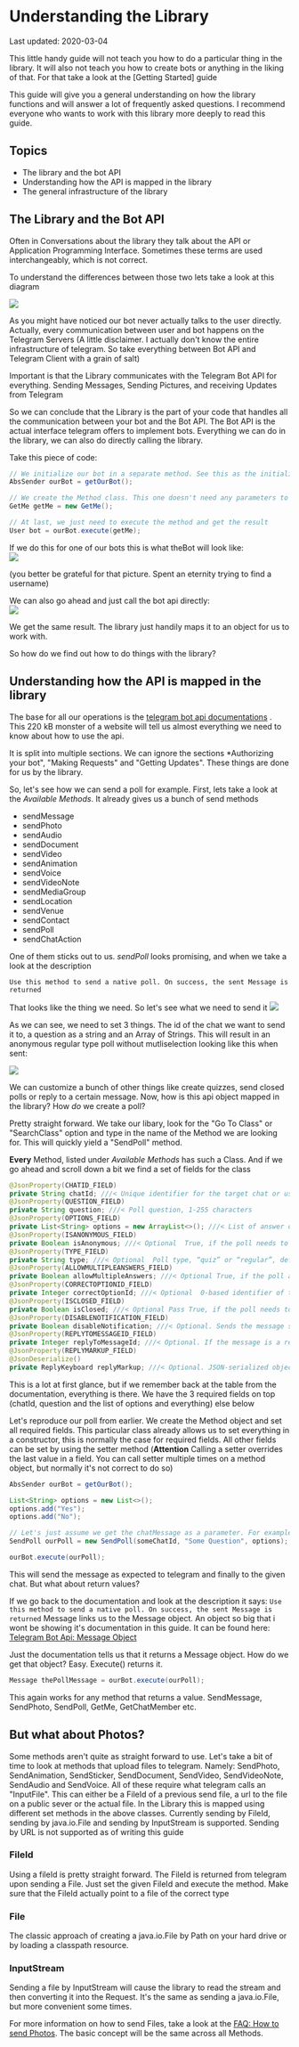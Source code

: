 # Understanding the Library
Last updated: 2020-03-04


This little handy guide will not teach you how to do a particular thing in the library. 
It will also not teach you how to create bots or anything in the liking of that. 
For that take a look at the [Getting Started] guide

This guide will give you a general understanding on how the library functions and will answer a lot of frequently 
asked questions. I recommend everyone who wants to work with this library more deeply to read this guide.

## Topics
* The library and the bot API
* Understanding how the API is mapped in the library
* The general infrastructure of the library

## The Library and the Bot API
Often in Conversations about the library they talk about the API or Application Programming Interface. Sometimes these 
terms are used interchangeably, which is not correct.

To understand the differences between those two lets take a look at this diagram

![](Telegram-Diagram.png)

As you might have noticed our bot never actually talks to the user directly. Actually, every communication between user 
and bot happens on the Telegram Servers (A little disclaimer. I actually don't know the entire infrastructure of telegram. 
So take everything between Bot API and Telegram Client with a grain of salt)

Important is that the Library communicates with the Telegram Bot API for everything. Sending Messages, Sending Pictures, 
and receiving Updates from Telegram

So we can conclude that the Library is the part of your code that handles all the communication between your bot and the
Bot API. The Bot API is the actual interface telegram offers to implement bots. Everything we can do in the library, 
we can also do directly calling the library.

Take this piece of code:
```java
// We initialize our bot in a separate method. See this as the initialization code from the getting started guide
AbsSender ourBot = getOurBot();

// We create the Method class. This one doesn't need any parameters to be able to be send
GetMe getMe = new GetMe();

// At last, we just need to execute the method and get the result
User bot = ourBot.execute(getMe);
```

If we do this for one of our bots this is what theBot will look like:<br>
![](Bot_intellij.png)

(you better be grateful for that picture. Spent an eternity trying to find a username)

We can also go ahead and just call the bot api directly:<br>
![](Bot_curl.png)

We get the same result. The library just handily maps it to an object for us to work with.

So how do we find out how to do things with the library?

## Understanding how the API is mapped in the library
The base for all our operations is the [telegram bot api documentations](https://core.telegram.org/bots/api) . This 220 kB monster of a website will tell us almost everything we need to know about how to use the api.

It is split into multiple sections. We can ignore the sections *Authorizing your bot", "Making Requests" and "Getting Updates". These things are done for us by the library.

So, let's see how we can send a poll for example. First, lets take a look at the *Available Methods*. It already gives us a bunch of send methods

* sendMessage
* sendPhoto
* sendAudio
* sendDocument
* sendVideo
* sendAnimation
* sendVoice
* sendVideoNote
* sendMediaGroup
* sendLocation
* sendVenue
* sendContact
* sendPoll
* sendChatAction

One of them sticks out to us. *sendPoll* looks promising, and when we take a look at the description

`Use this method to send a native poll. On success, the sent Message is returned`

That looks like the thing we need. So let's see what we need to send it
![](poll_params.png)

As we can see, we need to set 3 things. The id of the chat we want to send it to, a question as a string and an Array of Strings.
This will result in an anonymous regular type poll without mutliselection looking like this when sent:

![](poll_example.png)

We can customize a bunch of other things like create quizzes, send closed polls or reply to a certain message. Now, how is this api object mapped in the library? How *do* we create a poll?

Pretty straight forward. We take our libary, look for the "Go To Class" or "SearchClass" option and type in the name of the Method we are looking for. This will quickly yield a "SendPoll" method.

**Every** Method, listed under *Available Methods* has such a Class. And if we go ahead and scroll down a bit we find a set of fields for the class

```java
@JsonProperty(CHATID_FIELD)
private String chatId; ///< Unique identifier for the target chat or username of the target channel (in the format @channelusername)
@JsonProperty(QUESTION_FIELD)
private String question; ///< Poll question, 1-255 characters
@JsonProperty(OPTIONS_FIELD)
private List<String> options = new ArrayList<>(); ///< List of answer options, 2-10 strings 1-100 characters each
@JsonProperty(ISANONYMOUS_FIELD)
private Boolean isAnonymous; ///< Optional	True, if the poll needs to be anonymous, defaults to True
@JsonProperty(TYPE_FIELD)
private String type; ///< Optional	Poll type, “quiz” or “regular”, defaults to “regular”
@JsonProperty(ALLOWMULTIPLEANSWERS_FIELD)
private Boolean allowMultipleAnswers; ///< Optional	True, if the poll allows multiple answers, ignored for polls in quiz mode, defaults to False
@JsonProperty(CORRECTOPTIONID_FIELD)
private Integer correctOptionId; ///< Optional	0-based identifier of the correct answer option, required for polls in quiz mode
@JsonProperty(ISCLOSED_FIELD)
private Boolean isClosed; ///< Optional	Pass True, if the poll needs to be immediately closed
@JsonProperty(DISABLENOTIFICATION_FIELD)
private Boolean disableNotification; ///< Optional. Sends the message silently. Users will receive a notification with no sound.
@JsonProperty(REPLYTOMESSAGEID_FIELD)
private Integer replyToMessageId; ///< Optional. If the message is a reply, ID of the original message
@JsonProperty(REPLYMARKUP_FIELD)
@JsonDeserialize()
private ReplyKeyboard replyMarkup; ///< Optional. JSON-serialized object for a custom reply keyboard
```

This is a lot at first glance, but if we remember back at the table from the documentation, everything is there. We have the 3 required fields on top (chatId, question and the list of options and everything) else below

Let's reproduce our poll from earlier. We create the Method object and set all required fields. This particular class already allows us to set everything in a constructor, this is normally the case for required fields. All other fields can be set by using the setter method (**Attention** Calling a setter overrides the last value in a field. You can call setter multiple times on a method object, but normally it's not correct to do so)

```java
AbsSender ourBot = getOurBot();

List<String> options = new List<>();
options.add("Yes");
options.add("No");

// Let's just assume we get the chatMessage as a parameter. For example from the message received, or from a database
SendPoll ourPoll = new SendPoll(someChatId, "Some Question", options);

ourBot.execute(ourPoll);
```
This will send the message as expected to telegram and finally to the given chat. But what about return values?

If we go back to the documentation and look at the description it says:
`Use this method to send a native poll. On success, the sent Message is returned`
Message links us to the Message object. An object so big that i wont be showing it's documentation in this guide. It can be found here: [Telegram Bot Api: Message Object](https://core.telegram.org/bots/api#message)

Just the documentation tells us that it returns a Message object. How do we get that object? Easy. Execute() returns it.

```java
Message thePollMessage = ourBot.execute(ourPoll);
```
This again works for any method that returns a value. SendMessage, SendPhoto, SendPoll, GetMe, GetChatMember etc.

## But what about Photos?
Some methods aren't quite as straight forward to use. Let's take a bit of time to look at methods that upload files to telegram. Namely: SendPhoto, SendAnimation, SendSticker, SendDocument, SendVideo, SendVideoNote, SendAudio and SendVoice. All of these require what telegram calls an "InputFile". This can either be a FileId of a previous send file, a url to the file on a public sever or the actual file. In the Library this is mapped using different set methods in the above classes. Currently sending by FileId, sending by java.io.File and sending by InputStream is supported. Sending by URL is not supported as of writing this guide

### FileId
Using a fileId is pretty straight forward. The FileId is returned from telegram upon sending a File. Just set the given FileId and execute the method. Make sure that the FileId actually point to a file of the correct type

### File
The classic approach of creating a java.io.File by Path on your hard drive or by loading a classpath resource. 

### InputStream
Sending a file by InputStream will cause the library to read the stream and then converting it into the Request. It's the same as sending a java.io.File, but more convenient some times.

For more information on how to send Files, take a look at the [FAQ: How to send Photos](../FAQ.md). The basic concept will be the same across all Methods.

